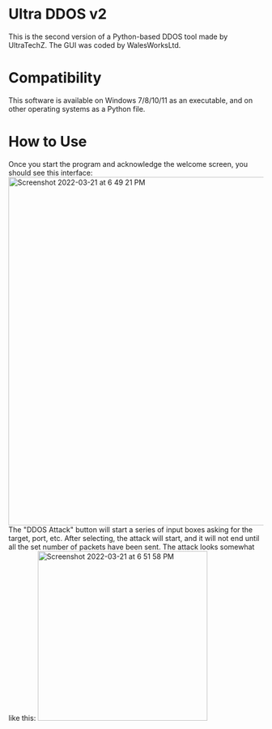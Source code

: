 # Ultra DDOS v2
This is the second version of a Python-based DDOS tool made by UltraTechZ. The GUI was coded by WalesWorksLtd.

# Compatibility
This software is available on Windows 7/8/10/11 as an executable, and on other operating systems as a Python file.

# How to Use
Once you start the program and acknowledge the welcome screen, you should see this interface:
<img width="688" alt="Screenshot 2022-03-21 at 6 49 21 PM" src="https://user-images.githubusercontent.com/87256750/159246596-f236f6fd-c684-4d2b-8e3d-83e2094cc057.png">
The "DDOS Attack" button will start a series of input boxes asking for the target, port, etc. After selecting, the attack will start, and it will not end until all the set number of packets have been sent. The attack looks somewhat like this:
<img width="335" alt="Screenshot 2022-03-21 at 6 51 58 PM" src="https://user-images.githubusercontent.com/87256750/159246944-28660ebf-dc82-4756-80b3-0e24d3e186f4.png">
